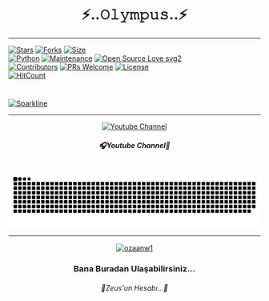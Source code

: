 <h1 align="center">⚡..𝙾𝚕𝚢𝚖𝚙𝚞𝚜..⚡</h1>

___

[![Stars](https://img.shields.io/github/stars/TeamUltroid/Ultroid?style=flat-square&color=yellow)]()
[![Forks](https://img.shields.io/github/forks/TeamUltroid/Ultroid?style=flat-square&color=orange)]()
[![Size](https://img.shields.io/github/repo-size/TeamUltroid/Ultroid?style=flat-square&color=green)]()   
[![Python](https://img.shields.io/badge/Python-v3.9-blue)](https://www.python.org/)
[![Maintenance](https://img.shields.io/badge/Maintained%3F-yes-green.svg)]()
[![Open Source Love svg2](https://badges.frapsoft.com/os/v2/open-source.svg?v=103)]()   
[![Contributors](https://img.shields.io/github/contributors/TeamUltroid/Ultroid?style=flat-square&color=green)]()
[![PRs Welcome](https://img.shields.io/badge/PRs-welcome-brightgreen.svg?style=flat-square)](https://makeapullrequest.com)
[![License](https://img.shields.io/badge/License-AGPL-blue)]()   
[![HitCount](http://hits.dwyl.com/Teamultroid/Teamultroid/Ultroid.svg)]()   

#

[![Sparkline](https://stars.medv.io/Teamultroid/Ultroid.svg)]()

___

<p align="center">
  <a href="https://youtube.com/channel/UCVoKZU3pWu4bsj-tb40QEMQ"><img title="Youtube Channel" src="https://github.com/Alien-alfa/Alien-alfa/blob/beta/MD-Images/yt.png?raw=true" width="130"></a>
</p>

 <div align="center">
  <a href="https://alien-alfa.github.io"><span class="zeus"> </a></span>
  <h5>🎧Youtube Channel📣</h5>
 </div>

#

 <div align="center">

 [![Run on Repl.it](https://github.com/Platane/snk/raw/output/github-contribution-grid-snake.svg)](https://youtube.com/channel/UCVoKZU3pWu4bsj-tb40QEMQ)
 
 <div align="left">

---

<p align="center">
<a href="https://instagram.com/ozaanw1" target="blank"><img align="center" src="https://cdn.jsdelivr.net/npm/simple-icons@3.0.1/icons/instagram.svg" alt="ozaanw1" height="36" width="46" /></a>
<h3 align="center">Bana Buradan Ulaşabilirsiniz...</h3>
<h6 align="center">👑Zeus'un Hesabı...👑</h6>





